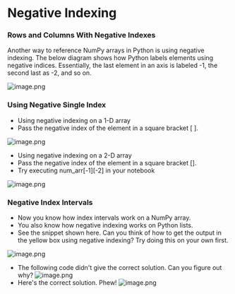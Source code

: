 # Negative Indexing

### Rows and Columns With Negative Indexes

Another way to reference NumPy arrays in Python is using negative indexing. The below diagram shows how Python labels elements using negative indices. Essentially, the last element in an axis is labeled -1, the second last as -2, and so on.

![image.png](https://dphi-live.s3.amazonaws.com/media_uploads/image_01b4a5f6edf74d4bb73b817e22ad5059.png)

### Using Negative Single Index

* Using negative indexing on a 1-D array
* Pass the negative index of the element in a square bracket [ ].

![image.png](https://dphi-live.s3.amazonaws.com/media_uploads/image_b9b36de511384379b1d965ffccaf803d.png)

* Using negative indexing on a 2-D array
* Pass the negative index of the element in a square bracket \[].
* Try executing num\_arr\[-1]\[-2] in your notebook

![image.png](https://dphi-live.s3.amazonaws.com/media_uploads/image_5b22edf8316b434db20d19d2ac9d5bda.png)

### Negative Index Intervals

* Now you know how index intervals work on a NumPy array.
* You also know how negative indexing works on Python lists.
* See the snippet shown here. Can you think of how to get the output in the yellow box using negative indexing? Try doing this on your own first.

![image.png](https://dphi-live.s3.amazonaws.com/media_uploads/image_015b28c80bed43b0832b3bbc078b1764.png)

* The following code didn't give the correct solution. Can you figure out why?
![image.png](https://dphi-live.s3.amazonaws.com/media_uploads/image_be0fd5147d584d11babfc633830b1464.png)
* Here's the correct solution. Phew!
![image.png](https://dphi-live.s3.amazonaws.com/media_uploads/image_90f5fdc17e2349c191f1dd878c3bca7c.png)